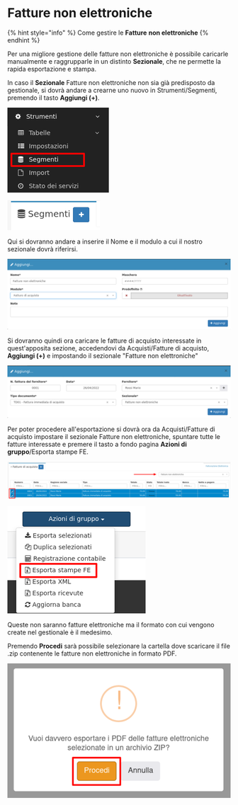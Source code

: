 # Fatture non elettroniche

{% hint style="info" %}
Come gestire le **Fatture** **non elettroniche**
{% endhint %}

Per una migliore gestione delle fatture non elettroniche è possibile caricarle manualmente e raggrupparle in un distinto **Sezionale**, che ne permette la rapida esportazione e stampa.

In caso il **Sezionale** Fatture non elettroniche non sia già predisposto da gestionale, si dovrà andare a crearne uno nuovo in Strumenti/Segmenti, premendo il tasto **Aggiungi (+)**.

![](<../.gitbook/assets/image (82) (1) (1) (1) (1) (1) (1) (1).png>)

![](<../.gitbook/assets/image (93).png>)

Qui si dovranno andare a inserire il Nome e il modulo a cui il nostro sezionale dovrà riferirsi.

![](<../.gitbook/assets/image (23) (1) (1) (1) (1) (1).png>)

Si dovranno quindi ora caricare le fatture di acquisto interessate in quest'apposita sezione, accedendovi da Acquisti/Fatture di acquisto, **Aggiungi (+)** e impostando il sezionale "Fatture non elettroniche"

![](<../.gitbook/assets/image (90) (1) (1).png>)

Per poter procedere all'esportazione si dovrà ora da Acquisti/Fatture di acquisto impostare il sezionale Fatture non elettroniche, spuntare tutte le fatture interessate e premere il tasto a fondo pagina **Azioni di gruppo**/Esporta stampe FE.

![](<../.gitbook/assets/image (69) (1) (1) (1).png>)

![](<../.gitbook/assets/image (86) (1) (1) (1).png>)

Queste non saranno fatture elettroniche ma il formato con cui vengono create nel gestionale è il medesimo.

Premendo **Procedi** sarà possibile selezionare la cartella dove scaricare il file .zip contenente le fatture non elettroniche in formato PDF.

![](<../.gitbook/assets/image (53) (1) (1) (1) (1) (1) (1).png>)
